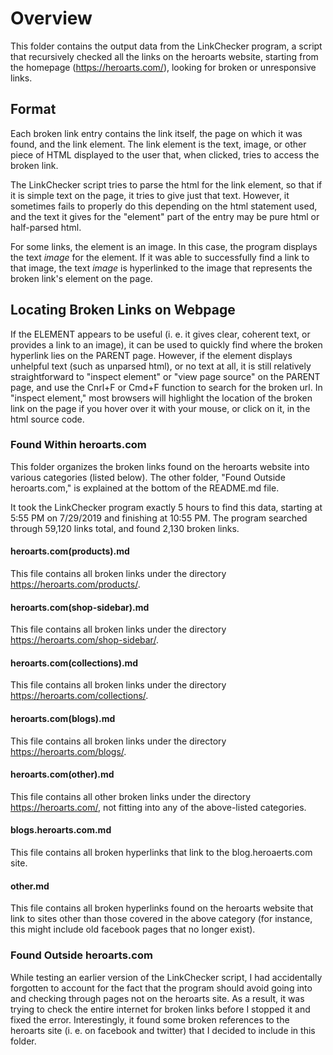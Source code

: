 # Overview

This folder contains the output data from the LinkChecker program, a script that recursively checked all the links on the heroarts website, starting from the homepage (https://heroarts.com/), looking for broken or unresponsive links.


## Format

Each broken link entry contains the link itself, the page on which it was found, and the link element. The link element is the text, image, or other piece of HTML displayed to the user that, when clicked, tries to access the broken link.

The LinkChecker script tries to parse the html for the link element, so that if it is simple text on the page, it tries to give just that text. However, it sometimes fails to properly do this depending on the html statement used, and the text it gives for the "element" part of the entry may be pure html or half-parsed html.

For some links, the element is an image. In this case, the program displays the text *image* for the element. If it was able to successfully find a link to that image, the text *image* is hyperlinked to the image that represents the broken link's element on the page.


## Locating Broken Links on Webpage

If the ELEMENT appears to be useful (i. e. it gives clear, coherent text, or provides a link to an image), it can be used to quickly find where the broken hyperlink lies on the PARENT page. However, if the element displays unhelpful text (such as unparsed html), or no text at all, it is still relatively straightforward to "inspect element" or "view page source" on the PARENT page, and use the Cnrl+F or Cmd+F function to search for the broken url. In "inspect element," most browsers will highlight the location of the broken link on the page if you hover over it with your mouse, or click on it, in the html source code.


### Found Within heroarts.com

This folder organizes the broken links found on the heroarts website into various categories (listed below). The other folder, "Found Outside heroarts.com," is explained at the bottom of the README.md file.

It took the LinkChecker program exactly 5 hours to find this data, starting at 5:55 PM on 7/29/2019 and finishing at 10:55 PM. The program searched through 59,120 links total, and found 2,130 broken links.


#### heroarts.com(products).md

This file contains all broken links under the directory https://heroarts.com/products/.


#### heroarts.com(shop-sidebar).md

This file contains all broken links under the directory https://heroarts.com/shop-sidebar/.


#### heroarts.com(collections).md

This file contains all broken links under the directory https://heroarts.com/collections/.


#### heroarts.com(blogs).md

This file contains all broken links under the directory https://heroarts.com/blogs/.


#### heroarts.com(other).md

This file contains all other broken links under the directory https://heroarts.com/, not fitting into any of the above-listed categories.


#### blogs.heroarts.com.md

This file contains all broken hyperlinks that link to the blog.heroaerts.com site.


#### other.md

This file contains all broken hyperlinks found on the heroarts website that link to sites other than those covered in the above category (for instance, this might include old facebook pages that no longer exist).


### Found Outside heroarts.com

While testing an earlier version of the LinkChecker script, I had accidentally forgotten to account for the fact that the program should avoid going into and checking through pages not on the heroarts site. As a result, it was trying to check the entire internet for broken links before I stopped it and fixed the error. Interestingly, it found some broken references to the heroarts site (i. e. on facebook and twitter) that I decided to include in this folder.
